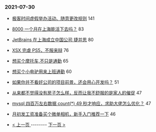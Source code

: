 ### 2021-07-30 
- [极客时间虚假举办活动、随意更改规则](https://www.v2ex.com/t/792714) 141
- [8000 一个月在上海能活下去吗？](https://www.v2ex.com/t/792633) 83
- [JetBrains 在上海成立中国公司 捷并思](https://www.v2ex.com/t/792621) 80
- [XSX 完虐 PS5，不服来辩](https://www.v2ex.com/t/792661) 76
- [想买个摩托车,不只是通勤](https://www.v2ex.com/t/792665) 65
- [想买个小电驴用来上班通勤](https://www.v2ex.com/t/792600) 60
- [如果你并不看好公司的项目前景，还会用心开发吗？](https://www.v2ex.com/t/792611) 51
- [从来都不觉得没有房子怎么样，反而让我不舒服的是家人的催促](https://www.v2ex.com/t/792614) 47
- [mysql 四百万左右数据 count(*) 49 秒才响应，求助大佬怎么优化？](https://www.v2ex.com/t/792656) 47
- [月初发工资准备买个微单相机，新手入门推荐一下](https://www.v2ex.com/t/792696) 46 

- [ < 上一页 ](https://github.com/able8/v2ex-hot-record/blob/master/2021-07-29.md) -------- [ 下一页 > ](https://github.com/able8/v2ex-hot-record/blob/master/2021-07-31.md)